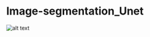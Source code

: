 # Image-segmentation_Unet
![alt text](https://analyticsindiamag.com/wp-content/uploads/2020/07/u-net-segmentation-e1542978983391.png)

